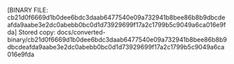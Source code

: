 [BINARY FILE: cb21d0f6669d1b0dee6bdc3daab6477540e09a732941b8bee86b8b9dbcdeafda9aabe3e2dc0abebb0bc0d1d73929699f17a2c1799b5c9049a6ca016e9fda]
Stored copy: docs/converted-binary/cb21d0f6669d1b0dee6bdc3daab6477540e09a732941b8bee86b8b9dbcdeafda9aabe3e2dc0abebb0bc0d1d73929699f17a2c1799b5c9049a6ca016e9fda
